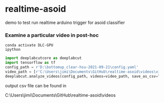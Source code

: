 # realtime-asoid
demo to test run realtime arduino trigger for asoid classifier


### Examine a particular video in post-hoc
```commandline
conda activate DLC-GPU
ipython
```

```python
import deeplabcutcore as deeplabcut
import tensorflow as tf
config_path = r'D:\bottomup_clear-hsu-2021-09-21\config.yaml'
video_path = [r'C:\Users\jimi\Documents\GitHub\realtime-asoid\videos\video_1.mp4']
deeplabcut.analyze_videos(config_path, videos=video_path, save_as_csv=True)
```

output csv file can be found in 

C:\Users\jimi\Documents\GitHub\realtime-asoid\videos




